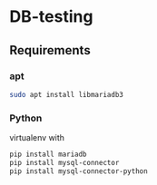 # DB-testing

## Requirements

### apt
```bash
sudo apt install libmariadb3
```

### Python
virtualenv with

```bash
pip install mariadb
pip install mysql-connector
pip install mysql-connector-python
```
